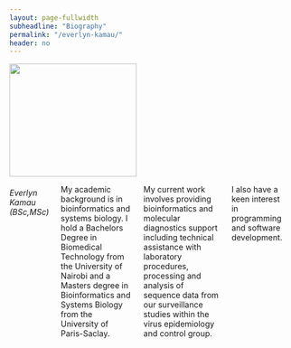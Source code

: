 ```yaml
---
layout: page-fullwidth
subheadline: "Biography"
permalink: "/everlyn-kamau/"
header: no
---
```

<div class = "row">
<div class = "small-4 columns">
<img src="{{ site.url }}/images/Everlyn-Kamau.jpg" alt="" height="200" width="225">
</div>


<div class = "small-8 columns" >
<h6>Everlyn Kamau (BSc,MSc)</h6>

<p class="text-justify">
My academic background is in bioinformatics and systems biology. I hold a
Bachelors Degree in Biomedical Technology from the University of Nairobi and a Masters degree 
in Bioinformatics and Systems Biology from the University of  Paris-Saclay.
</p>

<p class="text-justify">
My current work involves providing bioinformatics and molecular diagnostics support
including technical assistance with laboratory procedures, processing and analysis of sequence data 
from our surveillance studies within the virus epidemiology and control group. 

I also have a keen interest in programming and software development.

</p>

</div>

